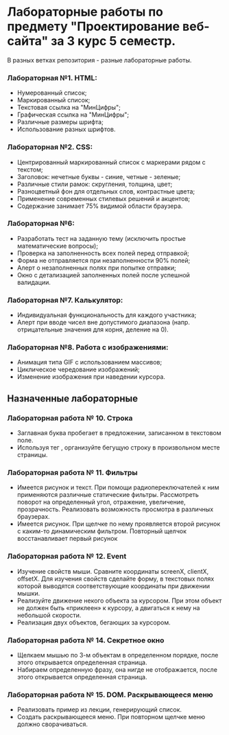# Лабораторные работы по предмету "Проектирование веб-сайта" за 3 курс 5 семестр.
В разных ветках репозитория - разные лабораторные работы.

### Лабораторная №1. HTML:
- Нумерованный список;
- Маркированный список;
- Текстовая ссылка на "МинЦифры";
- Графическая ссылка на "МинЦифры";
- Различные размеры шрифта;
- Использование разных шрифтов.

 ### Лабораторная №2. CSS:
- Центрированный маркированный список с маркерами рядом с текстом;
- Заголовок: нечетные буквы - синие, четные - зеленые;
- Различные стили рамок: скругления, толщина, цвет;
- Разноцветный фон для отдельных слов, контрастные цвета;
- Применение современных стилевых решений и акцентов;
- Содержание занимает 75% видимой области браузера.

### Лабораторная №6:
- Разработать тест на заданную тему (исключить простые математические вопросы);
- Проверка на заполненность всех полей перед отправкой;
- Форма не отправляется при незаполненности 90% полей;
- Алерт о незаполненных полях при попытке отправки;
- Окно с детализацией заполненных полей после успешной валидации.

### Лабораторная №7. Калькулятор:
- Индивидуальная функциональность для каждого участника;
- Алерт при вводе чисел вне допустимого диапазона (напр. отрицательные значения для корня, деление на 0).

### Лабораторная №8. Работа с изображениями:
- Анимация типа GIF с использованием массивов;
- Циклическое чередование изображений;
- Изменение изображения при наведении курсора.

## Назначенные лабораторные

### Лабораторная работа № 10. Строка
- Заглавная буква пробегает в предложении, записанном в текстовом поле.
- Используя тег <span>, организуйте бегущую строку в произвольном месте страницы.

### Лабораторная работа № 11. Фильтры
- Имеется рисунок и текст. При помощи радиопереключателей к ним применяются различные статические фильтры. Рассмотреть поворот на определенный угол, отражение, увеличение, прозрачность. Реализовать возможность просмотра в различных браузерах.
- Имеется рисунок. При щелчке по нему проявляется второй рисунок с каким-то динамическим фильтром. Повторный щелчок восстанавливает первый рисунок

### Лабораторная работа № 12. Event
- Изучение свойств мыши. Сравните координаты screenX, clientX,
offsetX. Для изучения свойств сделайте форму, в текстовых полях которой
выводятся соответствующие координаты при движении мышки.
- Реализуйте движение некого объекта за курсором. При этом объект не должен быть «приклеен» к курсору, а двигаться к нему на небольшой
скорости.
- Реализация двух объектов, бегающих за курсором.

### Лабораторная работа № 14. Секретное окно
- Щелкаем мышью по 3-м объектам в определенном порядке, после этого открывается определенная страница.
- Набираем определенную фразу, она нигде не отображается, после
этого открывается определенная страница. 

### Лабораторная работа № 15. DOM. Раскрывающееся меню
- Реализовать пример из лекции, генерирующий список.
- Создать раскрывающееся меню. При повторном щелчке меню
должно сворачиваться.
